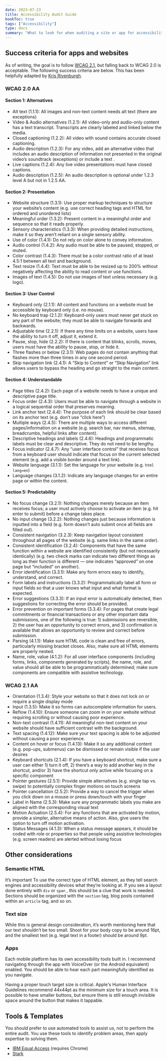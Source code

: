```yaml
---
date: 2023-07-23
title: Accessibility Audit Guide
bookToc: true
tags: ["Accessibility"]
type: docs
summary: "What to look for when auditing a site or app for accessibility issues."
---
```


## Success criteria for apps and websites

As of writing, the goal is to follow [WCAG 2.1](https://www.w3.org/TR/WCAG21/), but falling back to WCAG 2.0 is acceptable. The following success criteria are below. This has been helpfully adapted by [Kris Rivenburgh](https://medium.com/@krisrivenburgh).

### WCAG 2.0 AA

#### Section 1: Alternatives

- Alt text (1.1.1): All images and non-text content needs alt text (there are exceptions)
- Video & Audio alternatives (1.2.1): All video-only and audio-only content has a text transcript. Transcripts are clearly labeled and linked below the media.
- Closed captioning (1.2.2): All video with sound contains accurate closed captioning.
- Audio description (1.2.3): For any video, add an alternative video that includes an audio description of information not presented in the original video’s soundtrack (exceptions) or include a text .
- Live captions (1.2.4): Any live video presentations must have closed captions.
- Audio description (1.2.5): An audio description is optional under 1.2.3 level A but not in 1.2.5 AA.

#### Section 2: Presentation

- Website structure (1.3.1): Use proper markup techniques to structure your website’s content (e.g. use correct heading tags and HTML for ordered and unordered lists)
- Meaningful order (1.3.2): Present content in a meaningful order and sequence so that it reads properly.
- Sensory characteristics (1.3.3): When providing detailed instructions, make it so they aren’t reliant on a single sensory ability.
- Use of color (1.4.1): Do not rely on color alone to convey information.
- Audio control (1.4.2): Any audio must be able to be paused, stopped, or muted.
- Color contrast (1.4.3): There must be a color contrast ratio of at least 4.5:1 between all text and background.
- Text resize (1.4.4): Text must be able to be resized up to 200% without negatively affecting the ability to read content or use functions.
- Images of text (1.4.5): Do not use images of text unless necessary (e.g. logo).

#### Section 3: User Control

- Keyboard only (2.1.1): All content and functions on a website must be accessible by keyboard only (i.e. no mouse).
- No keyboard trap (2.1.2): Keyboard-only users must never get stuck on any part of the website; they must be able to navigate forwards and backwards.
- Adjustable time (2.2.1): If there any time limits on a website, users have the ability to turn it off, adjust it, extend it.
- Pause, stop, hide (2.2.2): If there is content that blinks, scrolls, moves, users must have the ability to pause, stop, or hide it.
- Three flashes or below (2.3.1): Web pages do not contain anything that flashes more than three times in any one second period.
- Skip navigation link (2.4.1): A “Skip to Content” or “Skip Navigation” link allows users to bypass the heading and go straight to the main content.

#### Section 4: Understandable

- Page titles (2.4.2): Each page of a website needs to have a unique and descriptive page title.
- Focus order (2.4.3): Users must be able to navigate through a website in a logical sequential order that preserves meaning.
- Link anchor text (2.4.4): The purpose of each link should be clear based on its anchor text (e.g. don’t use “click here”)
- Multiple ways (2.4.5): There are multiple ways to access different pages/information on a website (e.g. search bar, nav menus, sitemap, breadcrumbs, helpful links after content).
- Descriptive headings and labels (2.4.6): Headings and programmatic labels must be clear and descriptive. They do not need to be lengthy.
- Focus indicator (2.4.7): Any “user interface control” that receives focus from a keyboard user should indicate that focus on the current selected element (e.g. add a visible border around a text link).
- Website language (3.1.1): Set the language for your website (e.g. `html lang=en`)
- Language changes (3.1.2): Indicate any language changes for an entire page or within the content.

#### Section 5: Predictability

- No focus change (3.2.1): Nothing changes merely because an item receives focus; a user must actively choose to activate an item (e.g. hit enter to submit) before a change takes place.
- No input change (3.2.2): Nothing changes just because information is inputted into a field (e.g. form doesn’t auto submit once all fields are filled out).
- Consistent navigation (3.2.3): Keep navigation layout consistent throughout all pages of the website (e.g. same links in the same order).
- Consistent identification (3.2.4): Components that have the same function within a website are identified consistently (but not necessarily identically) (e.g. two check marks can indicate two different things as long as their function is different — one indicates “approved” on one page but “included” on another).
- Error identification (3.3.1): Make any form errors easy to identify, understand, and correct.
- Form labels and instructions (3.3.2): Programmatically label all form or input fields so that a user knows what input and what format is expected.
- Error suggestions (3.3.3): If an input error is automatically detected, then suggestions for correcting the error should be provided.
- Error prevention on important forms (3.3.4): For pages that create legal commitments or financial transactions or any other important data submissions, one of the following is true: 1) submissions are reversible, 2) the user has an opportunity to correct errors, and 3) confirmation is available that allows an opportunity to review and correct before submission.
- Parsing (4.1.1): Make sure HTML code is clean and free of errors, particularly missing bracket closes. Also, make sure all HTML elements are properly nested.
- Name, role, value (4.1.2): For all user interface components (including forms, links, components generated by scripts), the name, role, and value should all be able to be programmatically determined; make sure components are compatible with assistive technology.

### WCAG 2.1 AA

- Orientation (1.3.4): Style your website so that it does not lock on or require a single display mode
- Input (1.3.5): Make it so forms can autocomplete information for users.
- Reflow (1.4.10): Ensure someone can zoom in on your website without requiring scrolling or without causing poor experience.
- Non-text contrast (1.4.11): All meaningful non-text content on your website should have sufficient contrast with the background.
- Text spacing (1.4.12): Make sure your text spacing is able to be adjusted without causing a poor experience.
- Content on hover or focus (1.4.13): Make it so any additional content (e.g. pop-ups, submenus) can be dismissed or remain visible if the user desires
- Keyboard shortcuts (2.1.4): If you have a keyboard shortcut, make sure a user can either 1) turn it off, 2) there’s a way to add another key in the shortcut, and/or 3) have the shortcut only active while focusing on a specific component
- Pointer gestures (2.5.1): Provide simple alternatives (e.g. single tap vs. swipe) to potentially complex finger motions on touch screens
- Pointer cancellation (2.5.2): Provide a way to cancel the trigger when you click down on a mouse or press down/touch with your finger
- Label in Name (2.5.3): Make sure any programmatic labels you make are aligned with the corresponding visual text
- Motion Actuation (2.5.4): For any functions that are activated by motion, provide a simpler, alternative means of action. Also, give users the option to turn off motion activation.
- Status Messages (4.1.3): When a status message appears, it should be coded with role or properties so that people using assistive technologies (e.g. screen readers) are alerted without losing focus

## Other considerations

### Semantic HTML

It’s important To use the correct type of HTML element, as they tell search engines and accessibility devices what they’re looking at. If you see a layout done entirely with `div` or `span` , this should be a clue that work is needed. Sections should be organized with the `section` tag, blog posts contained within an `article` tag, and so on.

### Text size

While this is general design consideration, it’s worth mentioning here that our text shouldn’t be too small. Shoot for your body copy to be around 16pt, and the smallest text (e.g. legal text in a footer) should be around 9pt.

### Apps

Each mobile platform has its own accessibility tools built in. I recommend navigating through the app with VoiceOver (or the Android equivalent) enabled. You should be able to hear each part meaningfully identified as you navigate.

Having a proper touch target size is critical. Apple's Human Interface Guidelines recommend 44x44pt as the minimum size for a touch area. It is possible to have smaller buttons, but ensure there is still enough invisible space around the button that makes it tappable.

## Tools & Templates

You should prefer to use automated tools to assist us, not to perform the entire audit. You use these tools to identify problem areas, then apply expertise to solving them.

- [IBM Equal Access](https://chrome.google.com/webstore/detail/ibm-equal-access-accessib/lkcagbfjnkomcinoddgooolagloogehp?hl=en-US) (requires Chrome)
- [Stark](https://www.getstark.co/)